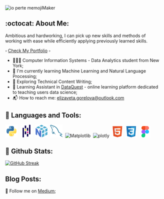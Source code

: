 <img width="1834" alt="io perte memojiMaker" src="https://user-images.githubusercontent.com/88107066/218246500-1a0d75f8-f92b-405f-96f6-9695562832e0.png">


## :octocat: About Me:
Ambitious and hardworking, I can pick up new skills and methods of working with ease while efficiently applying previously learned skills.

:white_small_square: [Check My Portfolio](https://elizaveta-gorelova.webflow.io/) :white_small_square:

- 👩🏼‍💻 Computer Information Systems - Data Analytics student from New York;
- :robot: I'm currently learning Machine Learning and Natural Language Processing;
- :memo: Exploring Technical Content Writing;
- :handshake: Learning Assistant in [DataQuest](https://www.dataquest.io/) - online learning platform dedicated to teaching users data science;
- :mailbox_with_mail: How to reach me: elizaveta.gorelova@outlook.com

## 🔘 Languages and Tools:
<div>
  <img src="https://github.com/devicons/devicon/blob/master/icons/python/python-original.svg" title="Python" alt="Python" width="40" height="40"/>&nbsp;
  <img src="https://github.com/devicons/devicon/blob/master/icons/pandas/pandas-original.svg" title="pandas" alt="pandas" width="40" height="40"/>&nbsp;
  <img src="https://github.com/devicons/devicon/blob/master/icons/numpy/numpy-original.svg" title="NumPy" alt="NumPy" width="40" height="40"/>&nbsp;
  <img src="https://github.com/devicons/devicon/blob/master/icons/mysql/mysql-original.svg" title="MySQL" alt="MySQL" width="40" height="40"/>&nbsp;
  <img src="https://upload.wikimedia.org/wikipedia/commons/thumb/8/84/Matplotlib_icon.svg/1200px-Matplotlib_icon.svg.png" title="Matplotlib" alt="Matplotlib" width="40" height="40"/>&nbsp;
  <img src="https://cdn.icon-icons.com/icons2/2699/PNG/512/plot_ly_logo_icon_168902.png" title="plotly" alt="plotly" width="36" height="36"/>&nbsp;
  <img src="https://github.com/devicons/devicon/blob/master/icons/html5/html5-original.svg" title="HTML5" alt="HTML5" width="36" height="36"/>&nbsp;
  <img src="https://github.com/devicons/devicon/blob/master/icons/css3/css3-original.svg" title="CSS3" alt="CSS3" width="36" height="36"/>&nbsp;
  <img src="https://github.com/devicons/devicon/blob/master/icons/figma/figma-original.svg" title="Figma" alt="Figma" width="36" height="36"/>&nbsp;
</div>

## 🔘 Github Stats:
[![GitHub Streak](http://github-readme-streak-stats.herokuapp.com?user=ElizavetaGorelova&theme=dark&background=4C4C4F)](https://git.io/streak-stats)


## Blog Posts:
:memo: Follow me on [Medium](https://medium.com/@ElizavetaGorelova);
